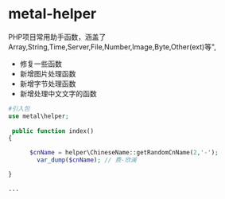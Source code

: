 # metal-helper
PHP项目常用助手函数，涵盖了Array,String,Time,Server,File,Number,Image,Byte,Other(ext)等",
- 修复一些函数
- 新增图片处理函数
- 新增字节处理函数
- 新增处理中文文字的函数
```PHP
#引入包
use metal\helper;
 
 public function index()
{

      $cnName = helper\ChineseName::getRandomCnName(2,'-');
        var_dump($cnName); // 费-欣澜

}

...

 






```
